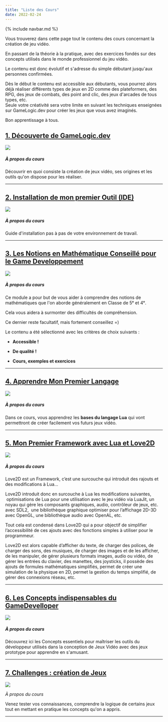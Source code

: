 ```yaml
---
title: "Liste des Cours"
date: 2022-02-24
---
```

{% include navbar.md %}

Vous trouverez dans cette page tout le contenu des cours concernant la création de jeu vidéo.

En passant de la théorie à la pratique, avec des exercices fondés sur des concepts utilisés dans le monde professionnel du jeu vidéo.

Le contenu est donc évolutif et s'adresse du simple débutant jusqu'aux personnes confirmées.

Dès le début le contenu est accessible aux débutants, vous pourrez alors déjà réaliser différents types de jeux en 2D comme des plateformers, des RPG, des jeux de combats, des point and clic, des jeux d'arcades de tous types, etc.  
Seule votre créativité sera votre limite en suivant les techniques enseignées sur GameLogic.dev pour créer les jeux que vous avez imaginés.

Bon apprentissage à tous.

## **[1\. Découverte de GameLogic.dev](decouverte-du-monde-du-jeu-video-et-de-ses-outils-de-developpement/index.md)**

[![](images/Logo_Cours_1.png)](decouverte-du-monde-du-jeu-video-et-de-ses-outils-de-developpement/index.md)

##### _À propos du cours_

Découvrir en quoi consiste la création de jeux vidéo, ses origines et les outils qu'on dispose pour les réaliser.

* * *

## **[2\. Installation de mon premier Outil (IDE)](installation-love2d-et-parametrage-de-lide-zerobrane/index.md)**

[![](images/Mon-premier_Outil_IDE_Lua.png)](installation-love2d-et-parametrage-de-lide-zerobrane/index.md)

##### _À propos du cours_

Guide d'installation pas à pas de votre environnement de travail.

* * *

## **[3\. Les Notions en Mathématique Conseillé pour le Game Developpement](3-les-mathematiques-les-bases-en-gamedev/index.md)**

[![](images/maths.png)](3-les-mathematiques-les-bases-en-gamedev/index.md)

##### _À propos du cours_

Ce module a pour but de vous aider à comprendre des notions de mathématiques que l'on aborde généralement en Classe de 5ᵉ et 4ᵉ.  
  
Cela vous aidera à surmonter des difficultés de compréhension.  
  
Ce dernier reste facultatif, mais fortement conseillez =)

Le contenu a été sélectionné avec les critères de choix suivants :

- **Accessible !**

- **De qualité !**

- **Cours, exemples et exercices**

* * *

## **[4\. Apprendre Mon Premier Langage](4-apprendre-mon-premier-langage-avec-lua-les-bases-lua/index.md)**

[![](images/mon_premier_langage_lua.png)](4-apprendre-mon-premier-langage-avec-lua-les-bases-lua/index.md)

##### _À propos du cours_

Dans ce cours, vous apprendrez les **bases du langage Lua** qui vont permettront de créer facilement vos futurs jeux vidéo.

* * *

## **[5\. Mon Premier Framework avec Lua et Love2D](5-mon-premier-framework-avec-lua-et-love2d-les-bases-love2d/index.md)**

[![](images/mon_premier_framework_lua_love2d.png)](5-mon-premier-framework-avec-lua-et-love2d-les-bases-love2d.md)

##### _À propos du cours_

Love2D est un Framework, c’est une surcouche qui introduit des rajouts et des modifications à Lua…

Love2D introduit donc en surcouche à Lua les modifications suivantes,  optimisations de Lua pour une utilisation avec le jeu vidéo via LuaJit, un noyau qui gère les composants graphiques, audio, contrôleur de jeux, etc. avec SDL2,  une bibliothèque graphique optimiser pour l’affichage 2D-3D avec OpenGL, une bibliothèque audio avec OpenAL, etc.

Tout cela est condensé dans Love2D qui a pour objectif de simplifier l’accessibilité de ces ajouts avec des fonctions simples à utiliser pour le programmeur.

Love2D est alors capable d’afficher du texte, de charger des polices, de charger des sons, des musiques, de charger des images et de les afficher, de les manipuler, de gérer plusieurs formats images, audio ou vidéo, de gérer les entrées du clavier, des manettes, des joysticks, il possède des ajouts de formules mathématiques simplifiés, permet de créer une simulation de la physique en 2D, permet la gestion du temps simplifié, de gérer des connexions réseau, etc.

* * *

## **[6\. Les Concepts indispensables du GameDevelloper](6-les-concepts-essentiels/ "6. Les Concepts indispensables du GameDevelloper")**

[![](images/concepts_essentiels_competences.png)](6-les-concepts-essentiels.md)

##### _À propos du cours_

Découvrez ici les Concepts essentiels pour maîtriser les outils du développeur utilisés dans la conception de Jeux Vidéo avec des jeux prototype pour apprendre en s'amusant.

* * *

## [7\. Challenges : création de Jeux](7-creation-de-jeux.md)

[![](images/creer_des_jeux.png)](7-creation-de-jeux.md)

_À propos du cours_

Venez tester vos connaissances, comprendre la logique de certains jeux tout en mettant en pratique les concepts qu'on a appris.

* * *
